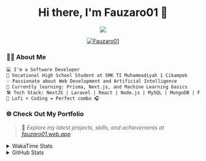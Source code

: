 <h1 align="center">Hi there, I'm Fauzaro01 👋</h1>

<p align="center">
  <img src="https://readme-typing-svg.herokuapp.com?font=Fira+Code&size=22&pause=1000&center=true&vCenter=true&width=460&lines=Full+Stack+Web+Developer;Self-Taught+Programmer;Always+Learning+New+Things;Love+to+Build+Cool+Stuff+😎" />
</p>

<p align="center">
  <a href="https://github.com/Fauzaro01">
    <img src="https://komarev.com/ghpvc/?username=Fauzaro01&label=Profile+views&color=blue&style=flat" alt="Fauzaro01" />
  </a>
</p>

### 👨‍💻 About Me

```txt
💻 I'm a Software Developer
🏫 Vocational High School Student at SMK TI Muhammadiyah 1 Cikampek
💡 Passionate about Web Development and Artificial Intelligence
🌱 Currently learning: Prisma, Next.js, and Machine Learning basics
🛠️ Tech Stack: NextJS | Laravel | React | Node.js | MySQL | MongoDB | PrismaJS
🎵 Lofi + Coding = Perfect combo 🎧
```


### 🌐 Check Out My Portfolio

> 📎 *Explore my latest projects, skills, and achievements at [fauzaro01.web.app](https://fauzaro01.web.app)*


<details>
  <summary>
     WakaTime Stats
  </summary>
  <br>
  
  <!--START_SECTION:waka-->

```txt
From: 10 September 2021 - To: 02 October 2025

Total Time: 982 hrs 29 mins

JavaScript          317 hrs 26 mins ████████░░░░░░░░░░░░░░░░░   32.31 %
PHP                 181 hrs 53 mins ████▓░░░░░░░░░░░░░░░░░░░░   18.51 %
HTML                109 hrs 33 mins ██▓░░░░░░░░░░░░░░░░░░░░░░   11.15 %
Blade Template      86 hrs 38 mins  ██▒░░░░░░░░░░░░░░░░░░░░░░   08.82 %
EJS                 69 hrs 38 mins  █▓░░░░░░░░░░░░░░░░░░░░░░░   07.09 %
Java                44 hrs 7 mins   █░░░░░░░░░░░░░░░░░░░░░░░░   04.49 %
CSS                 37 hrs 32 mins  █░░░░░░░░░░░░░░░░░░░░░░░░   03.82 %
JSON                35 hrs 22 mins  █░░░░░░░░░░░░░░░░░░░░░░░░   03.60 %
TypeScript          21 hrs 39 mins  ▓░░░░░░░░░░░░░░░░░░░░░░░░   02.20 %
Python              13 hrs 52 mins  ▒░░░░░░░░░░░░░░░░░░░░░░░░   01.41 %
```

<!--END_SECTION:waka-->
</details>
<details>
  <summary>
    GitHub Stats
  </summary>
  <br>
  <div align="center">
    <img src="https://github-readme-stats.vercel.app/api?username=Fauzaro01&show_icons=true&theme=algolia" alt="Fauzaro01's GitHub Stats" style="margin: 20px;" />
    <img src="https://github-readme-streak-stats.herokuapp.com/?user=Fauzaro01&theme=algolia" alt="Fauzaro01's GitHub Streak" style="margin: 20px;" />
  </div>

  <div align="center">
    <img src="https://github-readme-stats.vercel.app/api?username=Fauzaro01&show_icons=true&locale=en&count_private=true&hide_rank=true&custom_title=My%20GitHub%20Stats&disable_animations=true&theme=algolia" alt="Fauzaro01's Stars" style="margin: 20px;" />
    <img src="https://github-readme-stats.vercel.app/api/top-langs/?username=Fauzaro01&langs_count=8&theme=algolia&layout=compact" alt="Top Languages" style="margin: 20px;" />
  </div>
</details>
